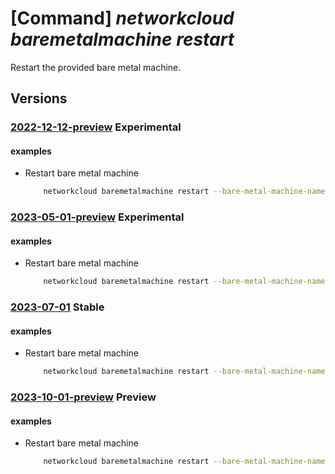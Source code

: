 # [Command] _networkcloud baremetalmachine restart_

Restart the provided bare metal machine.

## Versions

### [2022-12-12-preview](/Resources/mgmt-plane/L3N1YnNjcmlwdGlvbnMve30vcmVzb3VyY2Vncm91cHMve30vcHJvdmlkZXJzL21pY3Jvc29mdC5uZXR3b3JrY2xvdWQvYmFyZW1ldGFsbWFjaGluZXMve30vcmVzdGFydA==/2022-12-12-preview.xml) **Experimental**

<!-- mgmt-plane /subscriptions/{}/resourcegroups/{}/providers/microsoft.networkcloud/baremetalmachines/{}/restart 2022-12-12-preview -->

#### examples

- Restart bare metal machine
    ```bash
        networkcloud baremetalmachine restart --bare-metal-machine-name "bareMetalMachineName" --resource-group "resourceGroupName"
    ```

### [2023-05-01-preview](/Resources/mgmt-plane/L3N1YnNjcmlwdGlvbnMve30vcmVzb3VyY2Vncm91cHMve30vcHJvdmlkZXJzL21pY3Jvc29mdC5uZXR3b3JrY2xvdWQvYmFyZW1ldGFsbWFjaGluZXMve30vcmVzdGFydA==/2023-05-01-preview.xml) **Experimental**

<!-- mgmt-plane /subscriptions/{}/resourcegroups/{}/providers/microsoft.networkcloud/baremetalmachines/{}/restart 2023-05-01-preview -->

#### examples

- Restart bare metal machine
    ```bash
        networkcloud baremetalmachine restart --bare-metal-machine-name "bareMetalMachineName" --resource-group "resourceGroupName"
    ```

### [2023-07-01](/Resources/mgmt-plane/L3N1YnNjcmlwdGlvbnMve30vcmVzb3VyY2Vncm91cHMve30vcHJvdmlkZXJzL21pY3Jvc29mdC5uZXR3b3JrY2xvdWQvYmFyZW1ldGFsbWFjaGluZXMve30vcmVzdGFydA==/2023-07-01.xml) **Stable**

<!-- mgmt-plane /subscriptions/{}/resourcegroups/{}/providers/microsoft.networkcloud/baremetalmachines/{}/restart 2023-07-01 -->

#### examples

- Restart bare metal machine
    ```bash
        networkcloud baremetalmachine restart --bare-metal-machine-name "bareMetalMachineName" --resource-group "resourceGroupName"
    ```

### [2023-10-01-preview](/Resources/mgmt-plane/L3N1YnNjcmlwdGlvbnMve30vcmVzb3VyY2Vncm91cHMve30vcHJvdmlkZXJzL21pY3Jvc29mdC5uZXR3b3JrY2xvdWQvYmFyZW1ldGFsbWFjaGluZXMve30vcmVzdGFydA==/2023-10-01-preview.xml) **Preview**

<!-- mgmt-plane /subscriptions/{}/resourcegroups/{}/providers/microsoft.networkcloud/baremetalmachines/{}/restart 2023-10-01-preview -->

#### examples

- Restart bare metal machine
    ```bash
        networkcloud baremetalmachine restart --bare-metal-machine-name "bareMetalMachineName" --resource-group "resourceGroupName"
    ```

